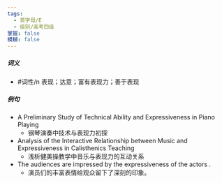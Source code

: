 ```yaml
---
tags:
  - 首字母/E
  - 级别/高考四级
掌握: false
模糊: false
---
```

##### 词义
- #词性/n  表现；达意；富有表现力；善于表现
##### 例句
- A Preliminary Study of Technical Ability and Expressiveness in Piano Playing
	- 钢琴演奏中技术与表现力初探
- Analysis of the Interactive Relationship between Music and Expressiveness in Calisthenics Teaching
	- 浅析健美操教学中音乐与表现力的互动关系
- The audiences are impressed by the expressiveness of the actors .
	- 演员们的丰富表情给观众留下了深刻的印象。
